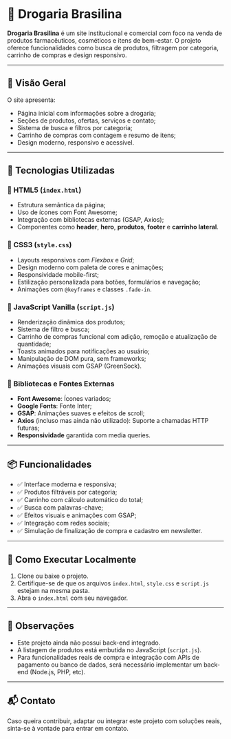 
# 💊 Drogaria Brasilina

**Drogaria Brasilina** é um site institucional e comercial com foco na venda de produtos farmacêuticos, cosméticos e itens de bem-estar. O projeto oferece funcionalidades como busca de produtos, filtragem por categoria, carrinho de compras e design responsivo.

---

## 📸 Visão Geral

O site apresenta:
- Página inicial com informações sobre a drogaria;
- Seções de produtos, ofertas, serviços e contato;
- Sistema de busca e filtros por categoria;
- Carrinho de compras com contagem e resumo de itens;
- Design moderno, responsivo e acessível.

---

## 🧰 Tecnologias Utilizadas

### 🔹 HTML5 (`index.html`)
- Estrutura semântica da página;
- Uso de ícones com Font Awesome;
- Integração com bibliotecas externas (GSAP, Axios);
- Componentes como **header**, **hero**, **produtos**, **footer** e **carrinho lateral**.

### 🔹 CSS3 (`style.css`)
- Layouts responsivos com *Flexbox* e *Grid*;
- Design moderno com paleta de cores e animações;
- Responsividade mobile-first;
- Estilização personalizada para botões, formulários e navegação;
- Animações com `@keyframes` e classes `.fade-in`.

### 🔹 JavaScript Vanilla (`script.js`)
- Renderização dinâmica dos produtos;
- Sistema de filtro e busca;
- Carrinho de compras funcional com adição, remoção e atualização de quantidade;
- Toasts animados para notificações ao usuário;
- Manipulação de DOM pura, sem frameworks;
- Animações visuais com GSAP (GreenSock).

### 🔹 Bibliotecas e Fontes Externas
- **Font Awesome**: Ícones variados;
- **Google Fonts**: Fonte Inter;
- **GSAP**: Animações suaves e efeitos de scroll;
- **Axios** (incluso mas ainda não utilizado): Suporte a chamadas HTTP futuras;
- **Responsividade** garantida com media queries.

---

## 📦 Funcionalidades

- ✅ Interface moderna e responsiva;
- ✅ Produtos filtráveis por categoria;
- ✅ Carrinho com cálculo automático do total;
- ✅ Busca com palavras-chave;
- ✅ Efeitos visuais e animações com GSAP;
- ✅ Integração com redes sociais;
- ✅ Simulação de finalização de compra e cadastro em newsletter.

---

## 🚀 Como Executar Localmente

1. Clone ou baixe o projeto.
2. Certifique-se de que os arquivos `index.html`, `style.css` e `script.js` estejam na mesma pasta.
3. Abra o `index.html` com seu navegador.

---

## 📌 Observações

- Este projeto ainda não possui back-end integrado.
- A listagem de produtos está embutida no JavaScript (`script.js`).
- Para funcionalidades reais de compra e integração com APIs de pagamento ou banco de dados, será necessário implementar um back-end (Node.js, PHP, etc).

---

## 📬 Contato

Caso queira contribuir, adaptar ou integrar este projeto com soluções reais, sinta-se à vontade para entrar em contato.
